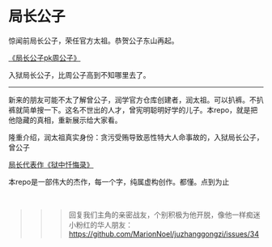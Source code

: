 # 局长公子

惊闻前局长公子，荣任官方太祖。恭贺公子东山再起。

[《局长公子pk周公子》](/%E5%B1%80%E9%95%BF%E5%85%AC%E5%AD%90pk%E5%91%A8%E5%85%AC%E5%AD%90.md)

入狱局长公子，比周公子高到不知哪里去了。

--------------

新来的朋友可能不太了解曾公子，润学官方仓库创建者，润太祖。可以扒裤。不扒裤就简单搜一下。这名不世出的人才，曾宪明聪明好学的儿子。本repo，就是把他隐藏的真相，重新展示给大家看。

隆重介绍，润太祖真实身份：贪污受贿导致恶性特大人命事故的，入狱局长公子，曾公子 

[局长代表作《狱中忏悔录》](/曾宪明局长代表作《狱中忏悔录》.md)

本repo是一部伟大的杰作，每一个字，纯属虚构创作。都懂。点到为止

</br>

>>>回复我们主角的亲密战友，个别积极为他开脱，像他一样痴迷小粉红的华人朋友：https://github.com/MarionNoel/juzhanggongzi/issues/34
